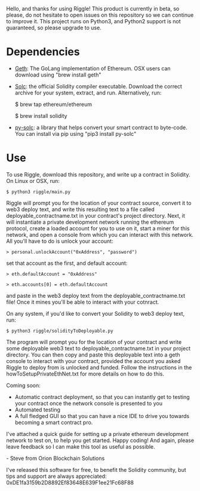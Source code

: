 Hello, and thanks for using Riggle! This product is currently in beta, so please, do not hesitate to open issues on this repository so we can continue to improve it. This project runs on Python3, and Python2 support is not guaranteed, so please upgrade to use.

# Dependencies

- [Geth](https://github.com/ethereum/go-ethereum/wiki/Building-Ethereum): The GoLang implementation of Ethereum. OSX users can download using "brew install geth"
- [Solc](https://github.com/ethereum/solidity/releases): the official Solidity compiler executable. Download the correct archive for your system, extract, and run. Alternatively, run:
    
    $ brew tap ethereum/ethereum
    
    $ brew install solidity

- [py-solc](https://github.com/pipermerriam/py-solc/): a library that helps convert your smart contract to byte-code. You can install via pip using "pip3 install py-solc"

# Use

To use Riggle, download this repository, and write up a contract in Solidity. On Linux or OSX, run:

    $ python3 riggle/main.py

Riggle will prompt you for the location of your contract source, convert it to web3 deploy text, and write this resulting text to a file called deployable_contractname.txt in your contract's project directory. Next, it will instantiate a private development network running the ethereum protocol, create a loaded account for you to use on it, start a miner for this network, and open a console from which you can interact with this network. All you'll have to do is unlock your account:

    > personal.unlockAccount("0xAddress", "password")

set that account as the first, and default account:

    > eth.defaultAccount = "0xAddress"

    > eth.accounts[0] = eth.defaultAccount

and paste in the web3 deploy text from the deployable_contractname.txt file! Once it mines you'll be able to interact with your cotnract.

On any system, if you'd like to convert your Solidity to web3 deploy text, run:

    $ python3 riggle/solidityToDeployable.py

The program will prompt you for the location of your contract and write some deployable web3 text to deployable_contractname.txt in your project directory. You can then copy and paste this deployable text into a geth console to interact with your contract, provided the account you asked Riggle to deploy from is unlocked and funded. Follow the instructions in the howToSetupPrivateEthNet.txt for more details on how to do this.

Coming soon: 

- Automatic contract deployment, so that you can instantly get to testing your contract once the network console is presented to you
- Automated testing 
- A full fledged GUI so that you can have a nice IDE to drive you towards becoming a smart contract pro.

I've attached a quick guide for setting up a private ethereum development network to test on, to help you get started. Happy coding! And again, please leave feedback so I can make this tool as useful as possible.

\- Steve from Orion Blockchain Solutions

I've released this software for free, to benefit the Solidity community, but tips and support are always appreciated: 0xDE1fa3159b2D8892Ef83648E639F1ee21Fc68F88
